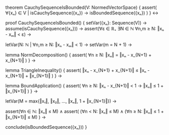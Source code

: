 theorem CauchySequenceIsBounded(V: NormedVectorSpace) {
  assert(
    ∀{xₙ} ∈ V | isCauchySequence({xₙ}) → isBoundedSequence({xₙ})
  )
} ↔

proof CauchySequenceIsBounded() {
  setVar({xₙ}: Sequence(V)) →
  assume(isCauchySequence({xₙ})) →
  assert(∀ε ∈ ℝ₊ ∃N ∈ ℕ ∀n,m ≥ N: ‖xₙ - xₘ‖ < ε) →
  
  letVar(N: ℕ | ∀n,m ≥ N: ‖xₙ - xₘ‖ < 1) →
  setVar(m = N + 1) →
  
  lemma NormDecomposition() {
    assert(
      ∀n ≥ N: ‖xₙ‖ = ‖xₙ - x_{N+1} + x_{N+1}‖
    )
  } →
  
  lemma TriangleInequality() {
    assert(
      ‖xₙ - x_{N+1} + x_{N+1}‖ ≤ ‖xₙ - x_{N+1}‖ + ‖x_{N+1}‖
    )
  } →
  
  lemma BoundApplication() {
    assert(
      ∀n ≥ N: ‖xₙ - x_{N+1}‖ < 1 →
      ‖xₙ‖ ≤ 1 + ‖x_{N+1}‖
    )
  } →
  
  letVar(M = max{‖x₁‖, ‖x₂‖, ..., ‖xₙ‖, 1 + ‖x_{N+1}‖}) →
  
  assert(∀n ∈ ℕ: ‖xₙ‖ ≤ M) ∧
  assert(
    (∀n < N: ‖xₙ‖ ≤ M) ∧
    (∀n ≥ N: ‖xₙ‖ ≤ 1 + ‖x_{N+1}‖ ≤ M)
  ) →
  
  conclude(isBoundedSequence({xₙ}))
}